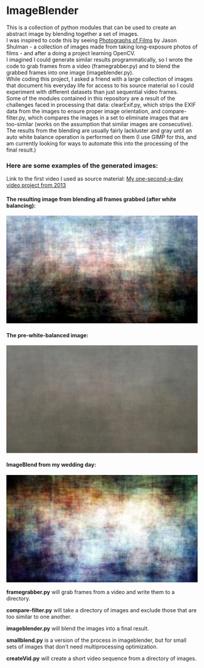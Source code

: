 # ImageBlender
This is a collection of python modules that can be used to create an abstract image by blending together a set of images.  
I was inspired to code this by seeing [Photographs of Films](http://www.jasonshulmanstudio.com/photographs-of-films/) by Jason Shulman - a collection of images made from taking long-exposure photos of films - and after a doing a project learning OpenCV.  
I imagined I could generate similar results programmatically, so I wrote the code to grab frames from a video (framegrabber.py) and to blend the grabbed frames into one image (imageblender.py).  
While coding this project, I asked a friend with a large collection of images that document his everyday life for access to his source material so I could experiment with different datasets than just sequential video frames.  
Some of the modules contained in this repository are a result of the challenges faced in processing that data: clearExif.py, which strips the EXIF data from the images to ensure proper image orientation, and compare-filter.py, which compares the images in a set to eliminate images that are too-similar (works on the assumption that similar images are consecutive).  
The results from the blending are usually fairly lackluster and gray until an auto white balance operation is performed on them (I use GIMP for this, and am currently looking for ways to automate this into the processing of the final result.)

### Here are some examples of the generated images:
Link to the first video I used as source material: [My one-second-a-day video project from 2013](https://vimeo.com/87742679)

#### The resulting image from blending all frames grabbed (after white balancing):
![The resulting image after white balance ](https://github.com/ncyates/ImageBlender/blob/master/samples/year2013wb.jpg)

#### The pre-white-balanced image:
![The pre-white-balanced image](https://github.com/ncyates/ImageBlender/blob/master/samples/year2013.jpg)

#### ImageBlend from my wedding day:
![Photos from my wedding day](https://github.com/ncyates/ImageBlender/blob/master/samples/weddingDay.jpg)

**framegrabber.py** will grab frames from a video and write them to a directory.

**compare-filter.py** will take a directory of images and exclude those that are too similar to one another.

**imageblender.py** will blend the images into a final result.

**smallblend.py** is a version of the process in imageblender, but for small sets of images that don't need multiprocessing optimization.

**createVid.py** will create a short video sequence from a directory of images.